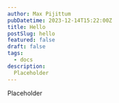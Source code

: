 ```yaml
---
author: Max Pijittum
pubDatetime: 2023-12-14T15:22:00Z
title: Hello
postSlug: hello
featured: false
draft: false
tags:
  - docs
description:
  Placeholder
---
```


Placeholder

